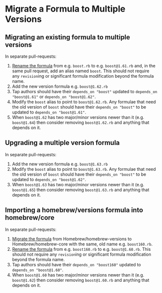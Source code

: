 # Migrate a Formula to Multiple Versions
## Migrating an existing formula to multiple versions

In separate pull-requests:

1. [Rename the formula](Rename-A-Formula.md) from e.g. `boost.rb` to e.g. `boost@1.61.rb` and, in the same pull request, add an alias named `boost`. This should not require any `revision`ing or significant formula modification beyond the formula name.
2. Add the new version formula e.g. `boost@1.62.rb`
3. Tap authors should have their `depends_on "boost"` updated to `depends_on "boost@1.61"` or `depends_on "boost@1.62"`.
4. Modify the `boost` alias to point to `boost@1.62.rb`. Any formulae that need the old version of `boost` should have their `depends_on "boost"` to be updated to `depends_on "boost@1.61"`.
5. When `boost@1.62` has two major/minor versions newer than it (e.g. `boost@1.64`) then consider removing `boost@1.62.rb` and anything that depends on it.

## Upgrading a multiple version formula

In separate pull-requests:

1. Add the new version formula e.g. `boost@1.63.rb`
2. Modify the `boost` alias to point to `boost@1.63.rb`. Any formulae that need the old version of `boost` should have their `depends_on "boost"` to be updated to `depends_on "boost@1.62"`.
3. When `boost@1.63` has two major/minor versions newer than it (e.g. `boost@1.65`) then consider removing `boost@1.63.rb` and anything that depends on it.

## Importing a homebrew/versions formula into homebrew/core

In separate pull-requests:

1. [Migrate the formula](Migrating-A-Formula-To-A-Tap.md) from Homebrew/homebrew-versions to Homebrew/homebrew-core with the same, old name e.g. `boost160.rb`.
2. [Rename the formula](Rename-A-Formula.md) from e.g. `boost160.rb` to e.g. `boost@1.60.rb`. This should not require any `revision`ing or significant formula modification beyond the formula name.
3. Tap authors should have their `depends_on "boost160"` updated to `depends_on "boost@1.60"`.
5. When `boost@1.60` has two major/minor versions newer than it (e.g. `boost@1.62`) then consider removing `boost@1.60.rb` and anything that depends on it.
